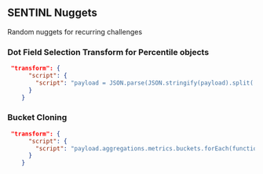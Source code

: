 ## SENTINL Nuggets
Random nuggets for recurring challenges

### Dot Field Selection Transform for Percentile objects
```json
 "transform": {
      "script": {
        "script": "payload = JSON.parse(JSON.stringify(payload).split('95.0').join('95'));"
      }
    }
```

### Bucket Cloning
```json
 "transform": {
      "script": {
        "script": "payload.aggregations.metrics.buckets.forEach(function(e){ e.ninetieth_surprise.value = e.ninetieth_surprise.values['95.0'] })"
      }
    }
```
